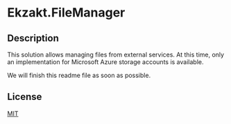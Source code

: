 # Ekzakt.FileManager

## Description
This solution allows managing files from external services. At this time, only an implementation for Microsoft Azure storage accounts is available.

We will finish this readme file as soon as possible.

## License
[MIT](https://choosealicense.com/licenses/mit/)